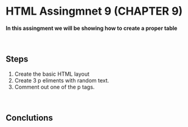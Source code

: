 # HTML Assingmnet 9 (CHAPTER 9)

**In this assingment we will be showing how to create a proper table**

<br>

## Steps

1. Create the basic HTML layout
2. Create 3 p eliments with random text.
3. Comment out one of the p tags.

<br>

## Conclutions